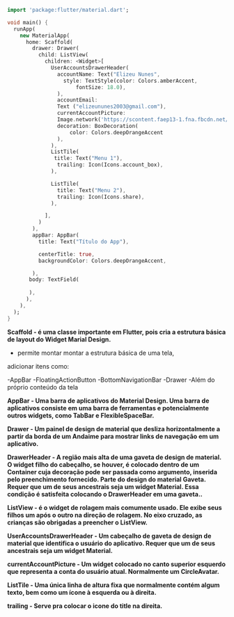 ```dart
import 'package:flutter/material.dart';

void main() {
  runApp(
    new MaterialApp(
      home: Scaffold(
        drawer: Drawer(
          child: ListView(
            children: <Widget>[
              UserAccountsDrawerHeader(
                accountName: Text("Elizeu Nunes",
                  style: TextStyle(color: Colors.amberAccent,
                      fontSize: 18.0),
                ),
                accountEmail:
                Text ("elizeununes2003@gmail.com"),
                currentAccountPicture:
                Image.network('https://scontent.faep13-1.fna.fbcdn.net/v/t1.0-9/36399694_264248960988944_5994959667229360128_n.jpg?_nc_cat=104&_nc_oc=AQnzWAy9xol9lKyoWn6jvlKiBG6HV3xzfEbXjqeuqZ-018iDs6wmwcYurFCNxhmwEI4&_nc_ht=scontent.faep13-1.fna&oh=70d726e476e3070a52729d7687343c03&oe=5D81F04E'),
                decoration: BoxDecoration(
                    color: Colors.deepOrangeAccent
                ),
              ),
              ListTile(
               title: Text("Menu 1"),
                trailing: Icon(Icons.account_box),
              ),

              ListTile(
                title: Text("Menu 2"),
                trailing: Icon(Icons.share),
              ),

            ],
          )
        ),
        appBar: AppBar(
          title: Text("Título do App"),

          centerTitle: true,
          backgroundColor: Colors.deepOrangeAccent,

        ),
       body: TextField(
         
       ),
      ),
    ),
  );
}
```

**Scaffold - é uma classe importante em Flutter, pois cria a estrutura básica de layout do Widget Marial Design.**
- permite montar montar a estrutura básica de uma tela,

adicionar itens como:

-AppBar
-FloatingActionButton
-BottomNavigationBar
-Drawer
-Além do próprio conteúdo da tela

**AppBar - Uma barra de aplicativos do Material Design. 
Uma barra de aplicativos consiste em uma barra de ferramentas e potencialmente outros widgets, 
como TabBar e FlexibleSpaceBar.**

**Drawer - Um painel de design de material que desliza horizontalmente a partir da borda de um Andaime para mostrar links de navegação em um aplicativo.**

**DrawerHeader - A região mais alta de uma gaveta de design de material. O widget filho do cabeçalho, se houver, 
é colocado dentro de um Container cuja decoração pode ser passada como argumento, inserida pelo preenchimento fornecido.
Parte do design do material Gaveta.
Requer que um de seus ancestrais seja um widget Material. Essa condição é satisfeita colocando o DrawerHeader em uma gaveta..**

**ListView - é o widget de rolagem mais comumente usado. 
Ele exibe seus filhos um após o outro na direção de rolagem. 
No eixo cruzado, as crianças são obrigadas a preencher o ListView.**

**UserAccountsDrawerHeader - Um cabeçalho de gaveta de design de material que identifica o usuário do aplicativo.
Requer que um de seus ancestrais seja um widget Material.**

**currentAccountPicture - Um widget colocado no canto superior esquerdo que representa a conta do usuário atual.
Normalmente um CircleAvatar.**

**ListTile - Uma única linha de altura fixa que normalmente contém algum texto, bem como um ícone à esquerda ou à direita.**

**trailing - Serve pra colocar o icone do title na direita.**



